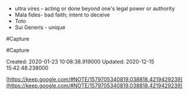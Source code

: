 * ultra vires - acting or done beyond one's legal power or authority
* Mala fides- bad faith; intent to deceive
* Toto
* Sui Generis - unique

#Capture 

 #Capture

Created: 2020-01-23 10:08:38.919000      Updated: 2020-12-15 15:42:48.238000

[https://keep.google.com/#NOTE/1579705340819.038818.4219429239](https://keep.google.com/#NOTE/1579705340819.038818.4219429239)

